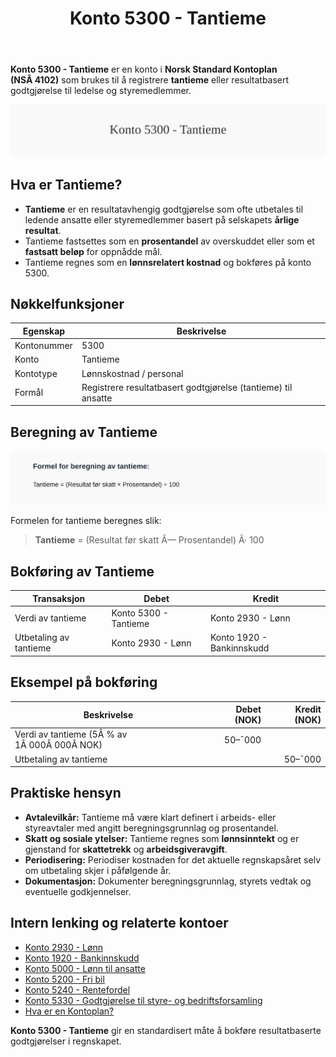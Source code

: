 ﻿---
title: "Konto 5300 - Tantieme"
seoTitle: "5300-tantieme"
description: '**Konto 5300 - Tantieme** er en konto i **Norsk Standard Kontoplan (NSÂ 4102)** som brukes til å registrere **tantieme** eller resultatbasert godtgjørelse til...'
---

**Konto 5300 - Tantieme** er en konto i **Norsk Standard Kontoplan (NSÂ 4102)** som brukes til å registrere **tantieme** eller resultatbasert godtgjørelse til ledelse og styremedlemmer.

![Illustrasjon av konto 5300 Tantieme](5300-tantieme-image.svg)

## Hva er Tantieme?

* **Tantieme** er en resultatavhengig godtgjørelse som ofte utbetales til ledende ansatte eller styremedlemmer basert på selskapets **årlige resultat**.
* Tantieme fastsettes som en **prosentandel** av overskuddet eller som et **fastsatt beløp** for oppnådde mål.
* Tantieme regnes som en **lønnsrelatert kostnad** og bokføres på konto 5300.

## Nøkkelfunksjoner

| Egenskap      | Beskrivelse                                                        |
|---------------|--------------------------------------------------------------------|
| Kontonummer   | 5300                                                               |
| Konto         | Tantieme                                                           |
| Kontotype     | Lønnskostnad / personal                                            |
| Formål        | Registrere resultatbasert godtgjørelse (tantieme) til ansatte      |

## Beregning av Tantieme

![Formel for beregning av tantieme](5300-tantieme-calculation.svg)

Formelen for tantieme beregnes slik:

> **Tantieme** = (Resultat før skatt Ã— Prosentandel) Ã· 100

## Bokføring av Tantieme

| Transaksjon               | Debet                    | Kredit                      |
|---------------------------|--------------------------|-----------------------------|
| Verdi av tantieme         | Konto 5300 - Tantieme    | Konto 2930 - Lønn           |
| Utbetaling av tantieme    | Konto 2930 - Lønn        | Konto 1920 - Bankinnskudd   |

## Eksempel på bokføring

| Beskrivelse                              | Debet (NOK) | Kredit (NOK) |
|------------------------------------------|-----------:|-------------:|
| Verdi av tantieme (5Â % av 1Â 000Â 000Â NOK) |      50–¯000 |              |
| Utbetaling av tantieme                  |            |       50–¯000 |

## Praktiske hensyn

* **Avtalevilkår:** Tantieme må være klart definert i arbeids- eller styreavtaler med angitt beregningsgrunnlag og prosentandel.
* **Skatt og sosiale ytelser:** Tantieme regnes som **lønnsinntekt** og er gjenstand for **skattetrekk** og **arbeidsgiveravgift**.
* **Periodisering:** Periodiser kostnaden for det aktuelle regnskapsåret selv om utbetaling skjer i påfølgende år.
* **Dokumentasjon:** Dokumenter beregningsgrunnlag, styrets vedtak og eventuelle godkjennelser.

## Intern lenking og relaterte kontoer

* [Konto 2930 - Lønn](/blogs/kontoplan/2930-lonn "Konto 2930 - Lønn")
* [Konto 1920 - Bankinnskudd](/blogs/kontoplan/1920-bankinnskudd "Konto 1920 - Bankinnskudd")
* [Konto 5000 - Lønn til ansatte](/blogs/kontoplan/5000-lonn-til-ansatte "Konto 5000 - Lønn til ansatte: Bokføring og håndtering av lønnskostnader i Norsk kontoplan")
* [Konto 5200 - Fri bil](/blogs/kontoplan/5200-fri-bil "Konto 5200 - Fri bil: Regnskapsføring av firmabil som ansattgode i Norsk kontoplan")
* [Konto 5240 - Rentefordel](/blogs/kontoplan/5240-rentefordel "Konto 5240 - Rentefordel: Regnskapsføring av rentefordel som ansattgode i Norsk kontoplan")
* [Konto 5330 - Godtgjørelse til styre- og bedriftsforsamling](/blogs/kontoplan/5330-godtgjorelse-til-styre-og-bedriftsforsamling "Konto 5330 - Godtgjørelse til styre- og bedriftsforsamling: Bokføring av styrehonorar i Norsk kontoplan")
* [Hva er en Kontoplan?](/blogs/regnskap/hva-er-kontoplan "Hva er en Kontoplan? Komplett Guide til Kontoplaner i Norsk Regnskap")

**Konto 5300 - Tantieme** gir en standardisert måte å bokføre resultatbaserte godtgjørelser i regnskapet.






